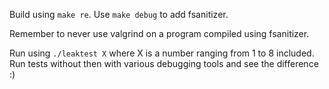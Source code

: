 Build using `make re`. Use `make debug` to add fsanitizer.


Remember to never use valgrind on a program compiled using fsanitizer.


Run using `./leaktest X` where X is a number ranging from 1 to 8 included.
Run tests without then with various debugging tools and see the difference :)
